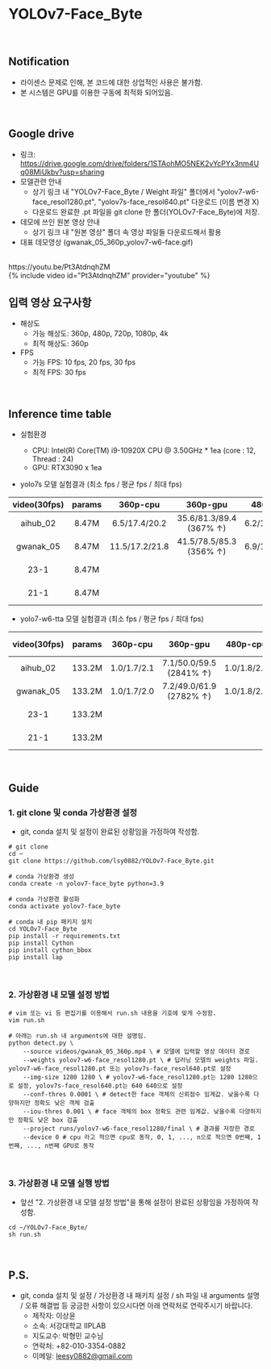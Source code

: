 # YOLOv7-Face_Byte
<br>

## Notification
* 라이센스 문제로 인해, 본 코드에 대한 상업적인 사용은 불가함.
* 본 시스템은 GPU를 이용한 구동에 최적화 되어있음.
<br>

## Google drive
* 링크: https://drive.google.com/drive/folders/1STAohMO5NEK2vYcPYx3nm4Uq08MiUkbv?usp=sharing
* 모델관련 안내
    * 상기 링크 내 "YOLOv7-Face_Byte / Weight 파일" 폴더에서 "yolov7-w6-face_resol1280.pt", "yolov7s-face_resol640.pt" 다운로드 (이름 변경 X)
    * 다운로드 완료한 .pt 파일을 git clone 한 폴더(YOLOv7-Face_Byte)에 저장.
* 데모에 쓰인 원본 영상 안내
    * 상기 링크 내 "원본 영상" 폴더 속 영상 파일들 다운로드해서 활용
* 대표 데모영상 (gwanak_05_360p_yolov7-w6-face.gif)
<br>
https://youtu.be/Pt3AtdnqhZM
<br>
{% include video id="Pt3AtdnqhZM" provider="youtube" %}

<br>

## 입력 영상 요구사항
* 해상도
  * 가능 해상도: 360p, 480p, 720p, 1080p, 4k 
  * 최적 해상도: 360p
* FPS
  * 가능 FPS: 10 fps, 20 fps, 30 fps
  * 최적 FPS: 30 fps
<br>

## Inference time table
* 실험환경
    * CPU: Intel(R) Core(TM) i9-10920X CPU @ 3.50GHz * 1ea (core : 12, Thread : 24)
    * GPU: RTX3090 x 1ea

* yolo7s 모델 실험결과 (최소 fps / 평균 fps / 최대 fps)

| video(30fps) | params |    360p-cpu    |        360p-gpu         |   480p-cpu    |        480p-gpu         |   1080p-cpu    |       1080p-gpu        |    4k-cpu     |         4k-gpu         |
|:------------:|:------:|:--------------:|:-----------------------:|:-------------:|:-----------------------:|:--------------:|:----------------------:|:-------------:|:----------------------:|
|   aihub_02   | 8.47M  | 6.5/17.4/20.2  | 35.6/81.3/89.4 (367% ↑) | 6.2/15.0/19.7 | 44.1/78.4/88.6 (423% ↑) | 3.6/13.7/20.3  | 39.4/73.7/78.0(438% ↑) |               |                        |
|  gwanak_05   | 8.47M  | 11.5/17.2/21.8 | 41.5/78.5/85.3 (356% ↑) | 6.9/17.3/20.2 | 61.7/77.8/84.6 (350% ↑) | 10.1/15.6/20.7 | 36.6/74.1/80.3(375% ↑) |               |                        |
|     23-1     | 8.47M  |                |                         |               |                         |                |                        | 7.0/14.3/18.4 | 40.7/61.7/78.8(311% ↑) |
|     21-1     | 8.47M  |                |                         |               |                         |                |                        | 6.6/13.7/17.9 | 41.0/60.9/76.9(345% ↑) | 
* yolo7-w6-tta 모델 실험결과 (최소 fps / 평균 fps / 최대 fps)

| video(30fps) | params |  360p-cpu   |        360p-gpu         |  480p-cpu   |        480p-gpu         |  1080p-cpu  |        1080p-gpu        |   4k-cpu    |         4k-gpu          |
|:------------:|:------:|:-----------:|:-----------------------:|:-----------:|:-----------------------:|:-----------:|:-----------------------:|:-----------:|:-----------------------:|
|   aihub_02   | 133.2M | 1.0/1.7/2.1 | 7.1/50.0/59.5 (2841% ↑) | 1.0/1.8/2.1 | 6.8/49.5/59.1 (2650% ↑) | 1.0/1.8/2.2 | 5.1/48.2/58.9 (2578% ↑) |             |                         |
|  gwanak_05   | 133.2M | 1.0/1.7/2.0 | 7.2/49.0/61.9 (2782% ↑) | 1.0/1.8/2.1 | 7.0/48.5/60.8 (2594% ↑) | 1.0/1.8/2.2 | 6.5/48.2/59.2 (2578% ↑) |             |                         |
|     23-1     | 133.2M |             |                         |             |                         |             |                         | 1.2/1.8/2.4 | 27.1/55.2/61.3(2967% ↑) |
|     21-1     | 133.2M |             |                         |             |                         |             |                         | 1.1/1.8/2.3 | 30.8/54.4/57.5(2922% ↑) | 
<br>

## Guide
### 1. git clone 및 conda 가상환경 설정
* git, conda 설치 및 설정이 완료된 상황임을 가정하여 작성함.
```shell
# git clone
cd ~
git clone https://github.com/lsy0882/YOLOv7-Face_Byte.git

# conda 가상환경 생성
conda create -n yolov7-face_byte python=3.9

# conda 가상환경 활성화
conda activate yolov7-face_byte

# conda 내 pip 패키지 설치
cd YOLOv7-Face_Byte
pip install -r requirements.txt
pip install Cython
pip install cython_bbox
pip install lap
```
<br>

### 2. 가상환경 내 모델 설정 방법
```shell
# vim 또는 vi 등 편집기를 이용해서 run.sh 내용을 기호에 맞게 수정함.
vim run.sh

# 아래는 run.sh 내 arguments에 대한 설명임.
python detect.py \
    --source videos/gwanak_05_360p.mp4 \ # 모델에 입력할 영상 데이터 경로
    --weights yolov7-w6-face_resol1280.pt \ # 딥러닝 모델의 weights 파일. yolov7-w6-face_resol1280.pt 또는 yolov7s-face_resol640.pt로 설정
    --img-size 1280 1280 \ # yolov7-w6-face_resol1280.pt는 1280 1280으로 설정, yolov7s-face_resol640.pt는 640 640으로 설정
    --conf-thres 0.0001 \ # detect한 face 객체의 신뢰점수 임계값. 낮을수록 다양하지만 정확도 낮은 객체 검출
    --iou-thres 0.001 \ # face 객체의 box 정확도 관련 임계값. 낮을수록 다양하지만 정확도 낮은 box 검출
    --project runs/yolov7-w6-face_resol1280/final \ # 결과를 저장한 경로
    --device 0 # cpu 라고 적으면 cpu로 동작, 0, 1, ..., n으로 적으면 0번째, 1번째, ..., n번째 GPU로 동작
```
<br>

### 3. 가상환경 내 모델 실행 방법
* 앞선 "2. 가상환경 내 모델 설정 방법"을 통해 설정이 완료된 상황임을 가정하여 작성함.
```
cd ~/YOLOv7-Face_Byte/
sh run.sh
```
<br>

## P.S.
* git, conda 설치 및 설정 / 가상환경 내 패키치 설정 / sh 파일 내 arguments 설명 / 오류 해결법 등 궁금한 사항이 있으시다면 아래 연락처로 연락주시기 바랍니다.
    * 제작자: 이상윤
    * 소속: 서강대학교 IIPLAB
    * 지도교수: 박형민 교수님
    * 연락처: +82-010-3354-0882
    * 이메일: leesy0882@gmail.com
